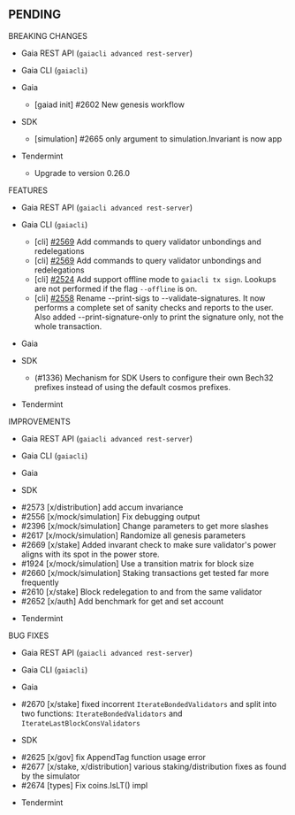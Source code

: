 ## PENDING

BREAKING CHANGES

* Gaia REST API (`gaiacli advanced rest-server`)

* Gaia CLI  (`gaiacli`)

* Gaia
  * [gaiad init] \#2602 New genesis workflow

* SDK
  * [simulation] \#2665 only argument to simulation.Invariant is now app

* Tendermint
  * Upgrade to version 0.26.0

FEATURES

* Gaia REST API (`gaiacli advanced rest-server`)

* Gaia CLI  (`gaiacli`)
    * [cli] [\#2569](https://github.com/cosmos/cosmos-sdk/pull/2569) Add commands to query validator unbondings and redelegations
    * [cli] [\#2569](https://github.com/cosmos/cosmos-sdk/pull/2569) Add commands to query validator unbondings and redelegations
    * [cli] [\#2524](https://github.com/cosmos/cosmos-sdk/issues/2524) Add support offline mode to `gaiacli tx sign`. Lookups are not performed if the flag `--offline` is on.
    * [cli] [\#2558](https://github.com/cosmos/cosmos-sdk/issues/2558) Rename --print-sigs to --validate-signatures. It now performs a complete set of sanity checks and reports to the user. Also added --print-signature-only to print the signature only, not the whole transaction.

* Gaia

* SDK
    * (#1336) Mechanism for SDK Users to configure their own Bech32 prefixes instead of using the default cosmos prefixes.

* Tendermint


IMPROVEMENTS

* Gaia REST API (`gaiacli advanced rest-server`)

* Gaia CLI  (`gaiacli`)

* Gaia

* SDK
 - \#2573 [x/distribution] add accum invariance
 - \#2556 [x/mock/simulation] Fix debugging output
 - \#2396 [x/mock/simulation] Change parameters to get more slashes
 - \#2617 [x/mock/simulation] Randomize all genesis parameters
 - \#2669 [x/stake] Added invarant check to make sure validator's power aligns with its spot in the power store.
 - \#1924 [x/mock/simulation] Use a transition matrix for block size
 - \#2660 [x/mock/simulation] Staking transactions get tested far more frequently
 - \#2610 [x/stake] Block redelegation to and from the same validator
 - \#2652 [x/auth] Add benchmark for get and set account

* Tendermint


BUG FIXES

* Gaia REST API (`gaiacli advanced rest-server`)

* Gaia CLI  (`gaiacli`)

* Gaia
 - \#2670 [x/stake] fixed incorrent `IterateBondedValidators` and split into two functions: `IterateBondedValidators` and `IterateLastBlockConsValidators`

* SDK
 - \#2625 [x/gov] fix AppendTag function usage error
 - \#2677 [x/stake, x/distribution] various staking/distribution fixes as found by the simulator
 - \#2674 [types] Fix coins.IsLT() impl

* Tendermint
